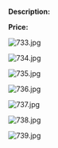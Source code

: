 **Description:**

**Price:**

![733.jpg](../images/733.jpg)

![734.jpg](../images/734.jpg)

![735.jpg](../images/735.jpg)

![736.jpg](../images/736.jpg)

![737.jpg](../images/737.jpg)

![738.jpg](../images/738.jpg)

![739.jpg](../images/739.jpg)